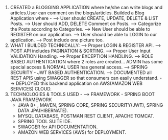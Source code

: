 1. CREATED a BLOGGING APPLICATION where he/she can write blogs and articles.User can comment on the blogs/articles.
Builded a Blog Application where -
  --> User should CREATE, UPDATE, DELETE & LIST Posts.
  --> User should ADD, DELETE Comment on Posts. 
  --> Categorize the Posts according to Categories.
  --> New User should be able to REGISTER on our application.
  --> User should be able to LOGIN to our application.
  --> Post include one picture too.
2. WHAT I BUILDED TECHNICALLY:
  --> Proper LOGIN & REGISTER API.
  --> POST API includes PAGINATION & SORTING.
  --> Proper User Input VALIDATION Handling.
  --> Proper EXCEPTION HANDLING.
  --> ROLE BASED AUTHENTICATION where 2 roles are created... ADMIN has some special access & NORMAL USER has general access.
  --> SPRING SECURITY - JWT BASED AUTHENTICATION.
  --> DOCUMENTED all REST APIS using SWAGGER so that consumers can easily understand.
  --> DEPLOYED this backend application on AWS(AMAZON WEB SERVICES) CLOUD.
3. TECHNOLOGIES & TOOLS USED -
  -->  FRAMEWORK - SPRING BOOT JAVA FRAMEWORK
   - JAVA 8+ , MAVEN, SPRING CORE, SPRING SECURITY(JWT), SPRING DATA JPA(HIBERNATE).
   - MYSQL DATABASE, POSTMAN REST CLIENT, APACHE TOMCAT.
   - SPRING TOOL SUITE IDE.
   - SWAGGER for API DOCUMENTATION.
   - AMAZON WEB SERVICES (AWS) for DEPLOYMENT.
   
